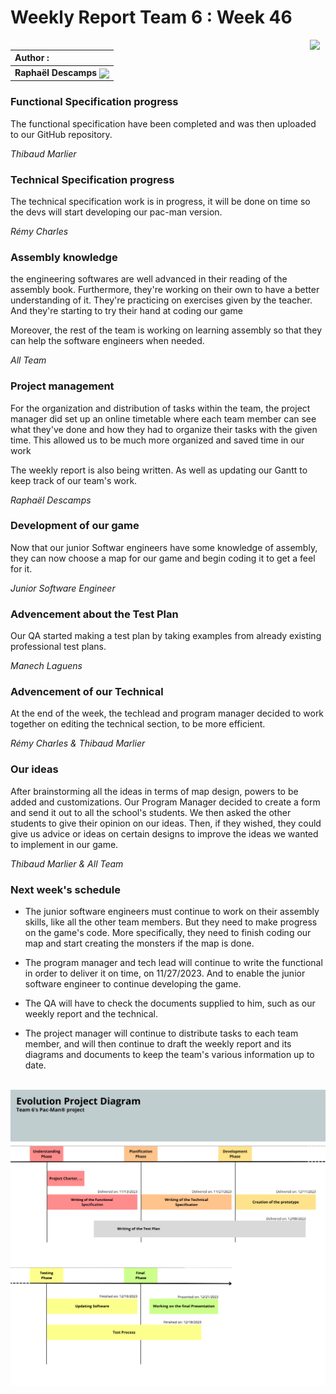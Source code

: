 # Weekly Report Team 6 : Week 46 

[<img src="https://www.presse-citron.net/app/uploads/2020/06/linkedin-logo.jpg"  width="25px" align=right>](https://www.linkedin.com/in/rapha%C3%ABl-descamps-201112293)


| Author :        |
| :-------------- |
| **Raphaël Descamps** <img src="https://ca.slack-edge.com/T019N8PRR7W-U05TNB290FJ-abc72bbf0d47-512" width="50px" align=center> |


### Functional Specification progress

The functional specification have been completed and was then uploaded to our GitHub repository. 

*Thibaud Marlier*

### Technical Specification progress 

The technical specification work is in progress, it will be done on time so the devs will start developing our pac-man version. 

*Rémy Charles*

### Assembly knowledge

the engineering softwares are well advanced in their reading of the assembly book. Furthermore, they're working on their own to have a better understanding of it. They're practicing on 
exercises given by the teacher. And they're starting to try their hand at coding our game

Moreover, the rest of the team is working on learning assembly so that they can help the software engineers when needed.

*All Team* 

### Project management 

For the organization and distribution of tasks within the team, the project manager did set up an online timetable where each team member can see what they've done and how they had to organize their tasks with the given time. This allowed us to be much more organized and saved time in our work

The weekly report is also being written. As well as updating our Gantt to keep track of our team's work.

*Raphaël Descamps* 

### Development of our game 

Now that our junior Softwar engineers have some knowledge of assembly, they can now choose a map for our game and begin coding it to get a feel for it.

*Junior Software Engineer*

### Advencement about the Test Plan

Our QA started making a test plan by taking examples from already existing professional test plans. 

*Manech Laguens* 

### Advencement of our Technical 

At the end of the week, the techlead and program manager decided to work together on editing the technical section, to be more efficient. 

*Rémy Charles & Thibaud Marlier* 

### Our ideas 

After brainstorming all the ideas in terms of map design, powers to be added and customizations. Our Program Manager decided to create a form and send it out to all the school's students. We then asked the other students to give their opinion on our ideas. Then, if they wished, they could give us advice or ideas on certain designs to improve the ideas we wanted to implement in our game. 

*Thibaud Marlier & All Team* 

### Next week's schedule 

* The junior software engineers must continue to work on their assembly skills, like all the other team members. But they need to make progress on the game's code. More specifically, they need to finish coding our map and start creating the monsters if the map is done.

* The program manager and tech lead will continue to write the functional in order to deliver it on time, on 11/27/2023. And to enable the junior software engineer to continue developing the game.

* The QA will have to check the documents supplied to him, such as our weekly report and the technical.

* The project manager will continue to distribute tasks to each team member, and will then continue to draft the weekly report and its diagrams and documents to keep the team's various information up to date.


<br><img src="image/EvolutionProjectDiagram.png"></br>
